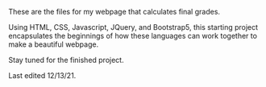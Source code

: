 These are the files for my webpage that calculates final grades.

Using HTML, CSS, Javascript, JQuery, and Bootstrap5, this starting project encapsulates the beginnings of how these
languages can work together to make a beautiful webpage.

Stay tuned for the finished project.

Last edited 12/13/21.
